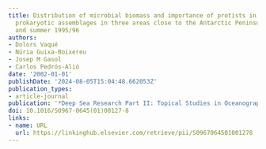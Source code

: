 ```yaml
---
title: Distribution of microbial biomass and importance of protists in regulating
  prokaryotic assemblages in three areas close to the Antarctic Peninsula in spring
  and summer 1995/96
authors:
- Dolors Vaqué
- Núria Guixa-Boixereu
- Josep M Gasol
- Carlos Pedrós-Alió
date: '2002-01-01'
publishDate: '2024-08-05T15:04:48.662053Z'
publication_types:
- article-journal
publication: '*Deep Sea Research Part II: Topical Studies in Oceanography*'
doi: 10.1016/S0967-0645(01)00127-8
links:
- name: URL
  url: https://linkinghub.elsevier.com/retrieve/pii/S0967064501001278
---
```

